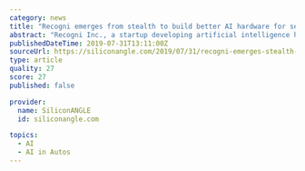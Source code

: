 ```yaml
---
category: news
title: "Recogni emerges from stealth to build better AI hardware for self-driving cars"
abstract: "Recogni Inc., a startup developing artificial intelligence hardware for self-driving cars, today exited stealth mode with backing from a Who’s Who of auto industry players. Toyota AI Ventures ..."
publishedDateTime: 2019-07-31T13:11:00Z
sourceUrl: https://siliconangle.com/2019/07/31/recogni-emerges-stealth-build-better-ai-hardware-self-driving-cars/
type: article
quality: 27
score: 27
published: false

provider:
  name: SiliconANGLE
  id: siliconangle.com

topics:
  - AI
  - AI in Autos
---
```

